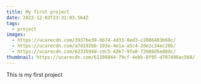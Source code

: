 ```yaml
---
title: My first project
date: 2022-12-03T23:31:03.564Z
tags:
  - project
images:
  - https://ucarecdn.com/3937be39-bb74-4d33-8ed3-c2086483b60c/
  - https://ucarecdn.com/a7d192bb-193e-4e1a-a5c4-2de2c34ec20b/
  - https://ucarecdn.com/6233594d-cdc5-4267-9fa8-72988d5ed8dc/
thumbnail: https://ucarecdn.com/61198844-79cf-4ebb-8f95-d707498ac568/
---
```

This is my first project
